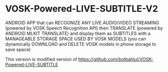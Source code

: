 # VOSK-Powered-LIVE-SUBTITLE-V2
ANDROID APP that can RECOGNIZE ANY LIVE AUDIO/VIDEO STREAMING (powered by VOSK Speech Recognition API) then TRANSLATE (powered by ANDROID MLKIT TRANSLATE) and display them as SUBTITLES with a MANAGEABLE STORAGE SPACE USED BY VOSK MODELS (you can dynamically DOWNLOAD and DELETE VOSK models in phone storage to save space)

This version is modified version of https://github.com/botbahlul/VOSK-Powered-LIVE-SUBTITLE
